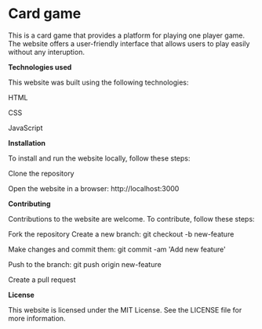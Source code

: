 # Card game

This is a card game that provides a platform for playing one player game. The website offers a user-friendly interface that allows users to play easily without any interuption.


**Technologies used**


This website was built using the following technologies:

HTML

CSS

JavaScript


**Installation**


To install and run the website locally, follow these steps:

Clone the repository

Open the website in a browser: http://localhost:3000

**Contributing**


Contributions to the website are welcome. To contribute, follow these steps:

Fork the repository Create a new branch: git checkout -b new-feature

Make changes and commit them: git commit -am 'Add new feature'

Push to the branch: git push origin new-feature

Create a pull request

**License**


This website is licensed under the MIT License. See the LICENSE file for more information.
